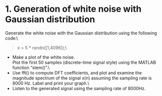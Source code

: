 # 1. Generation of white noise with Gaussian distribution #
Generate the white noise with the Gaussian distribution using the following code:\
>x = 5 * randn([1,4096]);\
- Make a plot of the white noise.\
Plot the first 50 samples (discrete-time signal style) using the MATLAB function “stem()”.\
- Use fft() to compute DFT coefficients, and plot and examine the magnitude spectrum of the signal x(n) assuming the sampling rate is 8000 Hz. Label and print your graph.\
- Listen to the generated signal using the sampling rate of 8000Hz.

